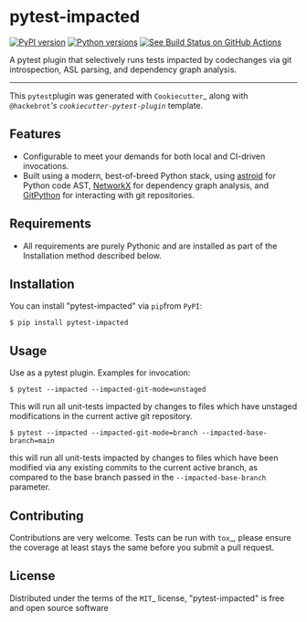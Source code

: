 # pytest-impacted

[![PyPI version](https://img.shields.io/pypi/v/pytest-impacted.svg)](https://pypi.org/project/pytest-impacted)
[![Python versions](https://img.shields.io/pypi/pyversions/pytest-impacted.svg)](https://pypi.org/project/pytest-impacted)
[![See Build Status on GitHub Actions](https://github.com/promptromp/pytest-impacted/actions/workflows/main.yml/badge.svg)](https://github.com/promptromp/pytest-impacted/actions/workflows/main.yml)

A pytest plugin that selectively runs tests impacted by codechanges via git introspection, ASL parsing, and dependency graph analysis.

----

This `pytest`plugin was generated with `Cookiecutter`_ along with `@hackebrot`_'s `cookiecutter-pytest-plugin`_ template.


## Features

* Configurable to meet your demands for both local and CI-driven invocations.
* Built using a modern, best-of-breed Python stack, using [astroid](https://pylint.pycqa.org/projects/astroid/en/latest/) for
  Python code AST, [NetworkX](https://networkx.org/documentation/stable/index.html) for dependency graph analysis, and [GitPython](https://github.com/gitpython-developers/GitPython) for interacting with git repositories.


## Requirements

* All requirements are purely Pythonic and are installed as part of the
  Installation method described below.

## Installation

You can install "pytest-impacted" via `pip`from `PyPI`:

    $ pip install pytest-impacted

## Usage

Use as a pytest plugin. Examples for invocation:

    $ pytest --impacted --impacted-git-mode=unstaged

This will run all unit-tests impacted by changes to files which have unstaged
modifications in the current active git repository.

    $ pytest --impacted --impacted-git-mode=branch --impacted-base-branch=main

this will run all unit-tests impacted by changes to files which have been
modified via any existing commits to the current active branch, as compared to
the base branch passed in the `--impacted-base-branch` parameter.

## Contributing

Contributions are very welcome. Tests can be run with `tox`_, please ensure
the coverage at least stays the same before you submit a pull request.

## License

Distributed under the terms of the `MIT`_ license, "pytest-impacted" is free and open source software
